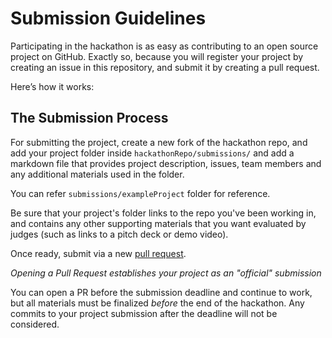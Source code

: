 # Submission Guidelines

Participating in the hackathon is as easy as contributing to an open source project on GitHub. Exactly so, because you will register your project by creating an issue in this repository, and submit it by creating a pull request.

Here’s how it works:

## The Submission Process


For submitting the project, create a new fork of the hackathon repo, and add your project folder inside `hackathonRepo/submissions/` and add a markdown file that provides project description, issues, team members and any additional materials used in the folder.

You can refer `submissions/exampleProject` folder for reference.

Be sure that your project's folder links to the repo you've been working in, and contains any other supporting materials that you want evaluated by judges (such as links to a pitch deck or demo video).

Once ready, submit via a new [pull request](https://github.com/infy-global-hackathon/hackathonRepo/pulls).

*Opening a Pull Request establishes your project as an "official" submission*

You can open a PR before the submission deadline and continue to work, but all materials must be finalized *before* the end of the hackathon. Any commits to your project submission after the deadline will not be considered.
